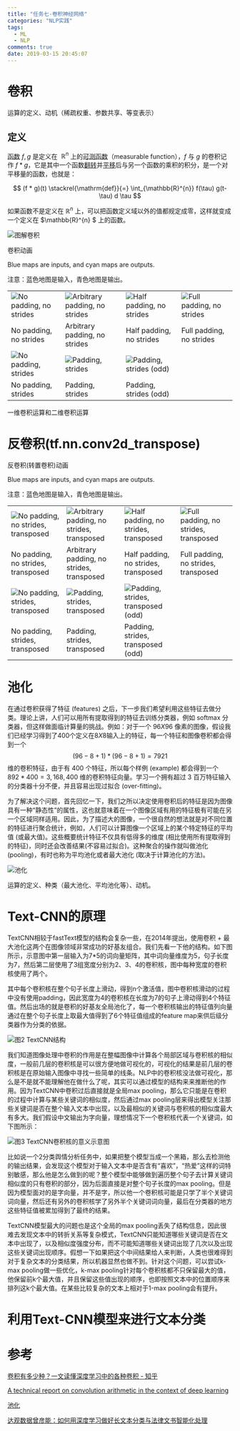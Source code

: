 ```yaml
---
title: "任务七-卷积神经网络"
categories: "NLP实践"
tags:
  - ML
  - NLP
comments: true
date: 2019-03-15 20:45:07
---
```


# 卷积

运算的定义、动机（稀疏权重、参数共享、等变表示）

## 定义

[函数](https://zh.wikipedia.org/wiki/%E5%87%BD%E6%95%B0 "函数") $f, g$ 是定义在  $\mathbb{R}^{n}$ 上的[可测函数](https://zh.wikipedia.org/wiki/%E5%8F%AF%E6%B5%8B%E5%87%BD%E6%95%B0 "可测函数")（measurable function），$f$ 与 $g$ 的卷积记作 $f * g$，它是其中一个函数[翻转](https://zh.wikipedia.org/w/index.php?title=%E7%BF%BB%E8%BD%AC&action=edit&redlink=1 "翻转（页面不存在）")并[平移](https://zh.wikipedia.org/wiki/%E5%B9%B3%E7%A7%BB "平移")后与另一个函数的乘积的积分，是一个对平移量的函数，也就是：

$$
(f * g)(t) \stackrel{\mathrm{def}}{=} \int_{\mathbb{R}^{n}} f(\tau) g(t-\tau) d \tau
$$

如果函数不是定义在 $\mathbb{R}^{n}$ 上，可以把函数定义域以外的值都规定成零，这样就变成一个定义在 $\mathbb{R}^{n} $ 上的函数。

![图解卷积](https://upload.wikimedia.org/wikipedia/commons/9/97/Convolution3.PNG)

<!--more-->

卷积动画

Blue maps are inputs, and cyan maps are outputs.

注意：蓝色地图是输入，青色地图是输出。

| | | | |
|-|-|-|-|
| ![No padding, no strides](https://github.com/vdumoulin/conv_arithmetic/raw/master/gif/no_padding_no_strides.gif)  | ![Arbitrary padding, no strides](https://github.com/vdumoulin/conv_arithmetic/raw/master/gif/arbitrary_padding_no_strides.gif)  | ![Half padding, no strides](https://github.com/vdumoulin/conv_arithmetic/raw/master/gif/same_padding_no_strides.gif)  | ![Full padding, no strides](https://github.com/vdumoulin/conv_arithmetic/raw/master/gif/full_padding_no_strides.gif)  |
| No padding, no strides | Arbitrary padding, no strides | Half padding, no strides | Full padding, no strides |
| ![No padding, strides](https://github.com/vdumoulin/conv_arithmetic/raw/master/gif/no_padding_strides.gif)  | ![Padding, strides](https://github.com/vdumoulin/conv_arithmetic/raw/master/gif/padding_strides.gif)  | ![Padding, strides (odd)](https://github.com/vdumoulin/conv_arithmetic/raw/master/gif/padding_strides_odd.gif)  |  |
| No padding, strides | Padding, strides | Padding, strides (odd) |

一维卷积运算和二维卷积运算

# 反卷积(tf.nn.conv2d_transpose)

反卷积(转置卷积)动画

Blue maps are inputs, and cyan maps are outputs.

注意：蓝色地图是输入，青色地图是输出。

| | | | |
|-|-|-|-|
| ![No padding, no strides, transposed](https://github.com/vdumoulin/conv_arithmetic/raw/master/gif/no_padding_no_strides_transposed.gif)  | ![Arbitrary padding, no strides, transposed](https://github.com/vdumoulin/conv_arithmetic/raw/master/gif/arbitrary_padding_no_strides_transposed.gif)  | ![Half padding, no strides, transposed](https://github.com/vdumoulin/conv_arithmetic/raw/master/gif/same_padding_no_strides_transposed.gif)  | ![Full padding, no strides, transposed](https://github.com/vdumoulin/conv_arithmetic/raw/master/gif/full_padding_no_strides_transposed.gif)  |
| No padding, no strides, transposed | Arbitrary padding, no strides, transposed | Half padding, no strides, transposed | Full padding, no strides, transposed |
| ![No padding, strides, transposed](https://github.com/vdumoulin/conv_arithmetic/raw/master/gif/no_padding_strides_transposed.gif)  | ![Padding, strides, transposed](https://github.com/vdumoulin/conv_arithmetic/raw/master/gif/padding_strides_transposed.gif)  | ![Padding, strides, transposed (odd)](https://github.com/vdumoulin/conv_arithmetic/raw/master/gif/padding_strides_odd_transposed.gif)  |  |
| No padding, strides, transposed | Padding, strides, transposed | Padding, strides, transposed (odd) |  |

# 池化

在通过卷积获得了特征 (features) 之后，下一步我们希望利用这些特征去做分类。理论上讲，人们可以用所有提取得到的特征去训练分类器，例如 softmax 分类器，但这样做面临计算量的挑战。例如：对于一个 $96X96$ 像素的图像，假设我们已经学习得到了$400$个定义在$8X8$输入上的特征，每一个特征和图像卷积都会得到一个 $$(96 − 8 + 1) * (96 − 8 + 1) = 7921$$ 维的卷积特征，由于有 $400$ 个特征，所以每个样例 (example) 都会得到一个 $892 * 400 = 3,168,400$ 维的卷积特征向量。学习一个拥有超过 3 百万特征输入的分类器十分不便，并且容易出现过拟合 (over-fitting)。

为了解决这个问题，首先回忆一下，我们之所以决定使用卷积后的特征是因为图像具有一种“静态性”的属性，这也就意味着在一个图像区域有用的特征极有可能在另一个区域同样适用。因此，为了描述大的图像，一个很自然的想法就是对不同位置的特征进行聚合统计，例如，人们可以计算图像一个区域上的某个特定特征的平均值 (或最大值)。这些概要统计特征不仅具有低得多的维度 (相比使用所有提取得到的特征)，同时还会改善结果(不容易过拟合)。这种聚合的操作就叫做池化 (pooling)，有时也称为平均池化或者最大池化 (取决于计算池化的方法)。

![池化](http://ufldl.stanford.edu/wiki/images/0/08/Pooling_schematic.gif)

运算的定义、种类（最大池化、平均池化等）、动机。

# Text-CNN的原理

TextCNN相较于fastText模型的结构会复杂一些，在2014年提出，使用卷积 + 最大池化这两个在图像领域非常成功的好基友组合。我们先看一下他的结构。如下图所示，示意图中第一层输入为7*5的词向量矩阵，其中词向量维度为5，句子长度为7，然后第二层使用了3组宽度分别为2、3、4的卷积核，图中每种宽度的卷积核使用了两个。

其中每个卷积核在整个句子长度上滑动，得到n个激活值，图中卷积核滑动的过程中没有使用padding，因此宽度为4的卷积核在长度为7的句子上滑动得到4个特征值。然后出场的就是卷积的好基友全局池化了，每一个卷积核输出的特征值列向量通过在整个句子长度上取最大值得到了6个特征值组成的feature map来供后级分类器作为分类的依据。

![图2 TextCNN结构](http://www.52nlp.cn/wp-content/uploads/2018/10/3-1.jpg)

我们知道图像处理中卷积的作用是在整幅图像中计算各个局部区域与卷积核的相似度，一般前几层的卷积核是可以很方便地做可视化的，可视化的结果是前几层的卷积核是在原始输入图像中寻找一些简单的线条。NLP中的卷积核没法做可视化，那么是不是就不能理解他在做什么了呢，其实可以通过模型的结构来来推断他的作用。因为TextCNN中卷积过后直接就是全局max pooling，那么它只能是在卷积的过程中计算与某些关键词的相似度，然后通过max pooling层来得出模型关注那些关键词是否在整个输入文本中出现，以及最相似的关键词与卷积核的相似度最大有多大。我们假设中文输出为字向量，理想情况下一个卷积核代表一个关键词，如下图所示：

![图3 TextCNN卷积核的意义示意图](http://www.52nlp.cn/wp-content/uploads/2018/10/4.jpg)

比如说一个2分类舆情分析任务中，如果把整个模型当成一个黑箱，那么去检测他的输出结果，会发现这个模型对于输入文本中是否含有“喜欢”，“热爱”这样的词特别敏感，那么他是怎么做到的呢？整个模型中能够做到遍历整个句子去计算关键词相似度的只有卷积的部分，因为后面直接是对整个句子长度的max pooling。但是因为模型面对的是字向量，并不是字，所以他一个卷积核可能是只学了半个关键词词向量，然后还有另外的卷积核学了另外半个关键词词向量，最后在分类器的地方这些特征值被累加得到了最终的结果。

TextCNN模型最大的问题也是这个全局的max pooling丢失了结构信息，因此很难去发现文本中的转折关系等复杂模式，TextCNN只能知道哪些关键词是否在文本中出现了，以及相似度强度分布，而不可能知道哪些关键词出现了几次以及出现这些关键词出现顺序。假想一下如果把这个中间结果给人来判断，人类也很难得到对于复杂文本的分类结果，所以机器显然也做不到。针对这个问题，可以尝试k-max pooling做一些优化，k-max pooling针对每个卷积核都不只保留最大的值，他保留前k个最大值，并且保留这些值出现的顺序，也即按照文本中的位置顺序来排列这k个最大值。在某些比较复杂的文本上相对于1-max pooling会有提升。

# 利用Text-CNN模型来进行文本分类

# 参考

[卷积有多少种？一文读懂深度学习中的各种卷积 - 知乎](https://zhuanlan.zhihu.com/p/57575810)

[A technical report on convolution arithmetic in the context of deep learning](https://github.com/vdumoulin/conv_arithmetic)

[池化](http://ufldl.stanford.edu/wiki/index.php/%E6%B1%A0%E5%8C%96)

[达观数据曾彦能：如何用深度学习做好长文本分类与法律文书智能化处理](http://www.52nlp.cn/tag/textcnn)